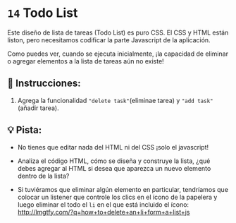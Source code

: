 # `14` Todo List

Este diseño de lista de tareas (Todo List) es puro CSS. El CSS y HTML están liston, pero necesitamos codificar la parte Javascript de la aplicación. 

Como puedes ver, cuando se ejecuta inicialmente, ¡la capacidad de eliminar o agregar elementos a la lista de tareas aún no existe!

## 📝 Instrucciones:

1. Agrega la funcionalidad `"delete task"`(eliminae tarea) y `"add task"`(añadir tarea). 




## 💡 Pista:

+ No tienes que editar nada del HTML ni del CSS ¡solo el javascript!

+ Analiza el código HTML, cómo se diseña y construye la lista, ¿qué debes agregar al HTML si desea que aparezca un nuevo elemento dentro de la lista?

+ Si tuviéramos que eliminar algún elemento en particular, tendríamos que colocar un listener que controle los clics en el ícono de la papelera y luego eliminar el todo el `li` en el que está incluido el ícono: http://lmgtfy.com/?q=how+to+delete+an+li+form+a+list+js